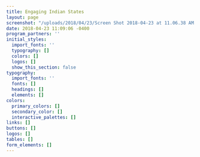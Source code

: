 ```yaml
---
title: Engaging Indian States
layout: page
screenshot: "/uploads/2018/04/23/Screen Shot 2018-04-23 at 11.06.38 AM.png"
date: 2018-04-23 11:09:06 -0400
program_partners: ''
initial_styles:
  import_fonts: ''
  typography: []
  colors: []
  logos: []
  show_this_section: false
typography:
  import_fonts: ''
  fonts: []
  headings: []
  elements: []
colors:
  primary_colors: []
  secondary_color: []
  interactive_palettes: []
links: []
buttons: []
logos: []
tables: []
form_elements: []
---
```

